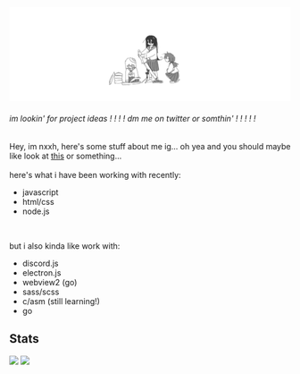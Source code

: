<img src="./assets/banner.png" alt="banner">
<h6>im lookin' for project ideas ! ! ! ! dm me on twitter or somthin' ! ! ! ! !</h6>

Hey, im nxxh, here's some stuff about me ig... oh yea and you should maybe like look at [this](https://github.com/nxxh447/nxProxy/) or something...
<br>
<br>
here's what i have been working with recently:
- javascript
- html/css
- node.js

<br>

but i also kinda like work with:
- discord.js
- electron.js
- webview2 (go)
- sass/scss
- c/asm (still learning!)
- go

## Stats

[![](https://github-readme-stats.vercel.app/api/top-langs/?username=nxxh447&layout=compact&card_width=1000)](https://github.com/anuraghazra/github-readme-stats)
[![](https://activity-graph.herokuapp.com/graph?username=nxxh447&bg_color=0D1117&hide_border=true&color=4B8DDA&line=4B8DDA&point=FFFFFF)](https://github.com/ashutosh00710/github-readme-activity-graph)
